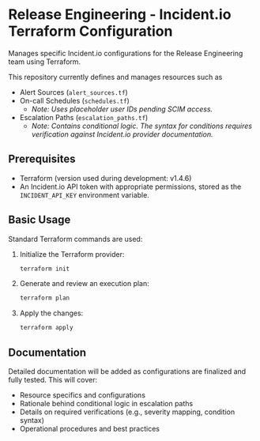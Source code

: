 # Release Engineering - Incident.io Terraform Configuration

Manages specific Incident.io configurations for the Release Engineering
team using Terraform.

This repository currently defines and manages resources such as
- Alert Sources (`alert_sources.tf`)
- On-call Schedules (`schedules.tf`)
  - *Note: Uses placeholder user IDs pending SCIM access.*
- Escalation Paths (`escalation_paths.tf`)
  - *Note: Contains conditional logic. The syntax for conditions
    requires verification against Incident.io provider documentation.*

## Prerequisites

- Terraform (version used during development: v1.4.6)
- An Incident.io API token with appropriate permissions, stored as the
  `INCIDENT_API_KEY` environment variable.

## Basic Usage

Standard Terraform commands are used:

1.  Initialize the Terraform provider:
    ```bash
    terraform init
    ```
2.  Generate and review an execution plan:
    ```bash
    terraform plan
    ```
3.  Apply the changes:
    ```bash
    terraform apply
    ```

## Documentation

Detailed documentation will be added as configurations are finalized
and fully tested. This will cover:
- Resource specifics and configurations
- Rationale behind conditional logic in escalation paths
- Details on required verifications (e.g., severity mapping,
  condition syntax)
- Operational procedures and best practices
